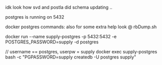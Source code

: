 
idk look how svd and postla did schema updating .. 


postgres is running on 5432

docker postgres commands: 
also for some extra help look @ rbDump.sh

docker run --name supply-postgres -p 5432:5432 -e POSTGRES_PASSWORD=supply -d postgres

// username == postgres, userpw = supply
docker exec supply-postgres bash -c "PGPASSWORD=supply createdb -U postgres supply"